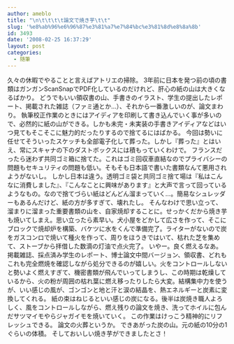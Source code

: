 ```yaml
---
author: ameblo
title: "\n\t\t\t\t論文で焼き芋\t\t"
slug: '%e8%ab%96%e6%96%87%e3%81%a7%e7%84%bc%e3%81%8d%e8%8a%8b'
id: 3493
date: '2008-02-25 16:37:29'
layout: post
categories:
  - 随筆
---
```


久々の休暇でやることと言えばアトリエの掃除。 3年前に日本を発つ前の頃の書類はガンガンScanSnapでPDF化しているのだけれど、肝心の紙の山は大きくなるばかり。 どうでもいい領収書の山、手書きのイラスト、学生の提出したレポート、掲載された雑誌（ファミ通とか...）、それから一番激しいのが、論文まわり。 執筆校正作業のときにはアイディアを印刷して書き込んでいく事が多いので、必然的に紙の山ができる。しかも未完・未実装の手書きアイディアなどはいつ見てもそこそこに魅力的だったりするので捨てるにはばかる。 今回は勢いに任せてそういったスケッチも全部電子化して葬った。しかし『葬った』とはいえ、常にスキャナの下のダストボックスには積もっていくわけで。 フランスだったら迷わず共同ゴミ箱に捨てた。これはゴミ回収車直結なのでプライバシーの問題もセキュリティの問題も低い。そもそも日本語で書いた書類なんて悪用されようがないし。 しかし日本は違う。透明ゴミ袋と共同ゴミ捨て場は『私はこんなに消費しました』、『こんなことに興味があります』と大声で言って回っているようなもの。なので捨てづらい紙はどんどん溜まっていく...。簡易なシュレッダーもあるんだけど、紙の方が多すぎて、壊れたし。 そんなわけで思い立って、溜まりに溜まった重要書類の山を、自家焼却することに。せっかくだから焼き芋も焼いてしまえ。思い立ったら素早い。犬小屋をどかして広さを作って、そこにブロックで焼却炉を構築、バケツに水をくんで準備完了。ライターがないので炭をガスコンロで焼いて種火を作って、周りをほうきではいて、枯れた芝を集めて、ストーブから拝借した数滴の灯油で点火完了。 いやー。良く燃えるなあ。 掲載雑誌、採点済み学生のレポート、博士論文中間バージョン、領収書、どれもこれも完全燃焼を確認しながら処分できるのが嬉しい。火をコントロールしないと勢いよく燃えすぎて、機密書類が飛んでいってしまうし、この時期は乾燥しているから、火の粉が周囲の枯れ葉に燃え移ったりしたら大変。結構集中力を使うが、いい感じの風が、ゴンゴンと地と汗と涙の結晶を、熱エネルギーと炭素に変換してくれる。 紙の束はねじるといい感じの炭になる。後半は炭焼き職人よろしく、風をコントロールしながら、燃え残りの論文を焼き、洗ってホイルに包んだサツマイモやらジャガイモを焼いていく。 この作業はけっこう精神的にリフレッシュできる。 論文の火葬というか。 できあがった炭の山。元の紙の10分の1ぐらいの体積。 そしておいしい焼き芋ができましたとさ！